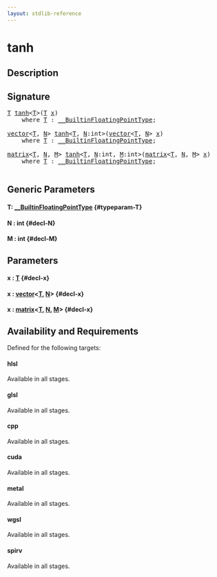 ```yaml
---
layout: stdlib-reference
---
```


# tanh

## Description





## Signature 

<pre>
<a href="/stdlib-reference/global-decls/tanh#typeparam-T" class="code_type">T</a> <a href="/stdlib-reference/global-decls/tanh">tanh</a>&lt;<a href="/stdlib-reference/global-decls/tanh#typeparam-T" class="code_type">T</a>&gt;(<a href="/stdlib-reference/global-decls/tanh#typeparam-T" class="code_type">T</a> <a href="/stdlib-reference/global-decls/tanh#decl-x" class="code_param">x</a>)
    <span class='code_keyword'>where</span> <a href="/stdlib-reference/global-decls/tanh#typeparam-T" class="code_type">T</a> : <a href="/stdlib-reference/interfaces/BuiltinFloatingPointType/index" class="code_type">__BuiltinFloatingPointType</a>;

<a href="/stdlib-reference/types/vector/index" class="code_type">vector</a>&lt;<a href="/stdlib-reference/global-decls/tanh#typeparam-T" class="code_type">T</a>, <a href="/stdlib-reference/global-decls/tanh#decl-N" class="code_var">N</a>&gt; <a href="/stdlib-reference/global-decls/tanh">tanh</a>&lt;<a href="/stdlib-reference/global-decls/tanh#typeparam-T" class="code_type">T</a>, <a href="/stdlib-reference/global-decls/tanh#decl-N" class="code_var">N</a>:<span class="code_keyword">int</span>&gt;(<a href="/stdlib-reference/types/vector/index" class="code_type">vector</a>&lt;<a href="/stdlib-reference/global-decls/tanh#typeparam-T" class="code_type">T</a>, <a href="/stdlib-reference/global-decls/tanh#decl-N" class="code_var">N</a>&gt; <a href="/stdlib-reference/global-decls/tanh#decl-x" class="code_param">x</a>)
    <span class='code_keyword'>where</span> <a href="/stdlib-reference/global-decls/tanh#typeparam-T" class="code_type">T</a> : <a href="/stdlib-reference/interfaces/BuiltinFloatingPointType/index" class="code_type">__BuiltinFloatingPointType</a>;

<a href="/stdlib-reference/types/matrix/index" class="code_type">matrix</a>&lt;<a href="/stdlib-reference/global-decls/tanh#typeparam-T" class="code_type">T</a>, <a href="/stdlib-reference/global-decls/tanh#decl-N" class="code_var">N</a>, <a href="/stdlib-reference/global-decls/tanh#decl-M" class="code_var">M</a>&gt; <a href="/stdlib-reference/global-decls/tanh">tanh</a>&lt;<a href="/stdlib-reference/global-decls/tanh#typeparam-T" class="code_type">T</a>, <a href="/stdlib-reference/global-decls/tanh#decl-N" class="code_var">N</a>:<span class="code_keyword">int</span>, <a href="/stdlib-reference/global-decls/tanh#decl-M" class="code_var">M</a>:<span class="code_keyword">int</span>&gt;(<a href="/stdlib-reference/types/matrix/index" class="code_type">matrix</a>&lt;<a href="/stdlib-reference/global-decls/tanh#typeparam-T" class="code_type">T</a>, <a href="/stdlib-reference/global-decls/tanh#decl-N" class="code_var">N</a>, <a href="/stdlib-reference/global-decls/tanh#decl-M" class="code_var">M</a>&gt; <a href="/stdlib-reference/global-decls/tanh#decl-x" class="code_param">x</a>)
    <span class='code_keyword'>where</span> <a href="/stdlib-reference/global-decls/tanh#typeparam-T" class="code_type">T</a> : <a href="/stdlib-reference/interfaces/BuiltinFloatingPointType/index" class="code_type">__BuiltinFloatingPointType</a>;

</pre>

## Generic Parameters

#### T: [\_\_BuiltinFloatingPointType](/stdlib-reference/interfaces/BuiltinFloatingPointType/index) {#typeparam-T}
#### N  : int {#decl-N}
#### M  : int {#decl-M}

## Parameters

#### x  : [T](/stdlib-reference/global-decls/tanh#typeparam-T) {#decl-x}
#### x  : [vector](/stdlib-reference/types/vector/index)\<[T](/stdlib-reference/types/vector/index#typeparam-T), [N](/stdlib-reference/types/vector/index#decl-N)\> {#decl-x}
#### x  : [matrix](/stdlib-reference/types/matrix/index)\<[T](/stdlib-reference/types/matrix/T), [N](/stdlib-reference/types/matrix/index#decl-N), [M](/stdlib-reference/types/matrix/index#decl-M)\> {#decl-x}

## Availability and Requirements

Defined for the following targets:

#### hlsl
Available in all stages.

#### glsl
Available in all stages.

#### cpp
Available in all stages.

#### cuda
Available in all stages.

#### metal
Available in all stages.

#### wgsl
Available in all stages.

#### spirv
Available in all stages.



